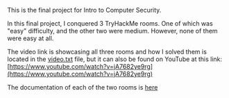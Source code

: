 This is the final project for Intro to Computer Security.

In this final project, I conquered 3 TryHackMe rooms. One of which was "easy" difficulty, and the other two were medium. However, none of them were easy at all.

The video link is showcasing all three rooms and how I solved them is located in the [video.txt](/video.txt) file, but it can also be found on YouTube at this link: [https://www.youtube.com/watch?v=jA7682ye9rg](https://www.youtube.com/watch?v=jA7682ye9rg)

The documentation of each of the two rooms is [here](/final.md)
